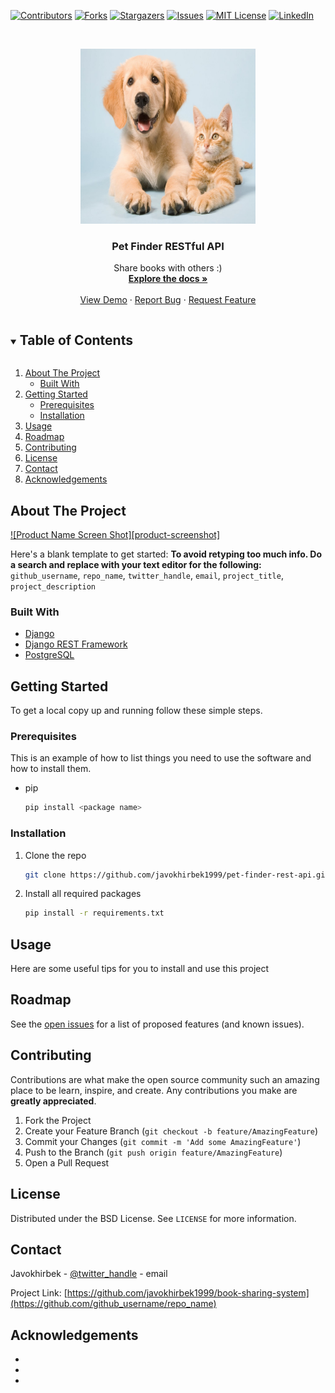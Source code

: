 <!--
*** Thanks for checking out the Best-README-Template. If you have a suggestion
*** that would make this better, please fork the repo and create a pull request
*** or simply open an issue with the tag "enhancement".
*** Thanks again! Now go create something AMAZING! :D
***
***
***
*** To avoid retyping too much info. Do a search and replace for the following:
*** github_username, repo_name, twitter_handle, email, project_title, project_description
-->



<!-- PROJECT SHIELDS -->
<!--
*** I'm using markdown "reference style" links for readability.
*** Reference links are enclosed in brackets [ ] instead of parentheses ( ).
*** See the bottom of this document for the declaration of the reference variables
*** for contributors-url, forks-url, etc. This is an optional, concise syntax you may use.
*** https://www.markdownguide.org/basic-syntax/#reference-style-links
-->
[![Contributors][contributors-shield]][contributors-url]
[![Forks][forks-shield]][forks-url]
[![Stargazers][stars-shield]][stars-url]
[![Issues][issues-shield]][issues-url]
[![MIT License][license-shield]][license-url]
[![LinkedIn][linkedin-shield]][linkedin-url]



<!-- PROJECT LOGO -->
<br />
<p align="center">
  <a href="https://github.com/github_username/repo_name">
    <img src="https://github.com/javokhirbek1999/pet-finder-rest-api/blob/main/5200.jpg" alt="Logo" width="280" height="280">
  </a>

  <h3 align="center">Pet Finder RESTful API</h3>

  <p align="center">
    Share books with others :)
    <br />
    <a href="https://github.com/javokhirbek1999/pet-finder-rest-api/blob/main/README.md"><strong>Explore the docs »</strong></a>
    <br />
    <br />
    <a href="https://github.com/javokhirbek1999/pet-finder-rest-api">View Demo</a>
    ·
    <a href="https://github.com/javokhirbek1999/pet-finder-rest-api/issues">Report Bug</a>
    ·
    <a href="https://github.com/javokhirbek1999/pet-finder-rest-api/issues">Request Feature</a>
  </p>
</p>



<!-- TABLE OF CONTENTS -->
<details open="open">
  <summary><h2 style="display: inline-block">Table of Contents</h2></summary>
  <ol>
    <li>
      <a href="#about-the-project">About The Project</a>
      <ul>
        <li><a href="#built-with">Built With</a></li>
      </ul>
    </li>
    <li>
      <a href="#getting-started">Getting Started</a>
      <ul>
        <li><a href="#prerequisites">Prerequisites</a></li>
        <li><a href="#installation">Installation</a></li>
      </ul>
    </li>
    <li><a href="#usage">Usage</a></li>
    <li><a href="#roadmap">Roadmap</a></li>
    <li><a href="#contributing">Contributing</a></li>
    <li><a href="#license">License</a></li>
    <li><a href="#contact">Contact</a></li>
    <li><a href="#acknowledgements">Acknowledgements</a></li>
  </ol>
</details>



<!-- ABOUT THE PROJECT -->
## About The Project

[![Product Name Screen Shot][product-screenshot]](https://example.com)

Here's a blank template to get started:
**To avoid retyping too much info. Do a search and replace with your text editor for the following:**
`github_username`, `repo_name`, `twitter_handle`, `email`, `project_title`, `project_description`


### Built With

* [Django](https://www.djangoproject.com/)
* [Django REST Framework](https://www.django-rest-framework.org/)
* [PostgreSQL](https://www.postgresql.org/)



<!-- GETTING STARTED -->
## Getting Started

To get a local copy up and running follow these simple steps.

### Prerequisites

This is an example of how to list things you need to use the software and how to install them.
* pip
  ```sh
  pip install <package name>
  ```

### Installation

1. Clone the repo
   ```sh
   git clone https://github.com/javokhirbek1999/pet-finder-rest-api.git
   ```
2. Install all required packages
   ```sh
   pip install -r requirements.txt
   ```



<!-- USAGE EXAMPLES -->
## Usage

Here are some useful tips for you to install and use this project

<!-- ROADMAP -->
## Roadmap

See the [open issues](https://github.com/javokhirbek1999/pet-finder-rest-api/issues) for a list of proposed features (and known issues).



<!-- CONTRIBUTING -->
## Contributing

Contributions are what make the open source community such an amazing place to be learn, inspire, and create. Any contributions you make are **greatly appreciated**.

1. Fork the Project
2. Create your Feature Branch (`git checkout -b feature/AmazingFeature`)
3. Commit your Changes (`git commit -m 'Add some AmazingFeature'`)
4. Push to the Branch (`git push origin feature/AmazingFeature`)
5. Open a Pull Request



<!-- LICENSE -->
## License

Distributed under the BSD License. See `LICENSE` for more information.



<!-- CONTACT -->
## Contact

Javokhirbek - [@twitter_handle](https://twitter.com/twitter_handle) - email

Project Link: [https://github.com/javokhirbek1999/book-sharing-system](https://github.com/github_username/repo_name)



<!-- ACKNOWLEDGEMENTS -->
## Acknowledgements

* []()
* []()
* []()





<!-- MARKDOWN LINKS & IMAGES -->
<!-- https://www.markdownguide.org/basic-syntax/#reference-style-links -->
[contributors-shield]: https://img.shields.io/github/contributors/javokhirbek1999/pet-finder-rest-api.svg?style=for-the-badge
[contributors-url]: https://github.com/javokhirbek1999/pet-finder-rest-api/graphs/contributors
[forks-shield]: https://img.shields.io/github/forks/javokhirbek1999/pet-finder-rest-api.svg?style=for-the-badge
[forks-url]: https://github.com/javokhirbek1999/pet-finder-rest-api/network/members
[stars-shield]: https://img.shields.io/github/stars/javokhirbek1999/pet-finder-rest-api.svg?style=for-the-badge
[stars-url]: https://github.com/javokhirbek1999/pet-finder-rest-api/stargazers
[issues-shield]: https://img.shields.io/github/issues/javokhirbek1999/pet-finder-rest-api.svg?style=for-the-badge
[issues-url]: https://github.com/javokhirbek1999/pet-finder-rest-api/issues
[license-shield]: https://img.shields.io/github/license/javokhirbek1999/pet-finder-rest-api.svg?style=for-the-badge
[license-url]: https://github.com/github_username/repo/blob/master/LICENSE.txt
[linkedin-shield]: https://img.shields.io/badge/-LinkedIn-black.svg?style=for-the-badge&logo=linkedin&colorB=555
[linkedin-url]: https://www.linkedin.com/in/javokhirbek-kh/
